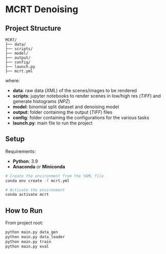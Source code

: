 # MCRT Denoising

## Project Structure
```
MCRT/
├── data/
├── scripts/
├── model/
├── output/
├── config/
├── launch.py
├── mcrt.yml
```

where: 
- **data**: raw data (_XML_) of the scenes/images to be rendered
- **scripts**: jupyter notebooks to render scenes in low/high res (_TIFF_) and generate histograms (_NPZ_)
- **model**: binomial split dataset and denoising model
- **output**: folder containing the output (_TIFF_) files
- **config**: folder containing the configurations for the various tasks
- **launch.py**: main file to run the project

## Setup
Requirements:
- **Python**: 3.9
- **Anaconda** or **Miniconda**

```bash
# Create the environment from the YAML file
conda env create -f mcrt.yml

# Activate the environment
conda activate mcrt
```

## How to Run
From project root: 
```bash
python main.py data_gen
python main.py data_loader
python main.py train
python main.py eval
```